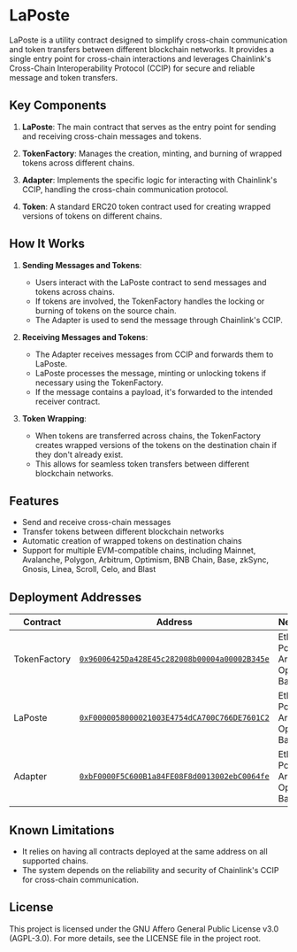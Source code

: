 # LaPoste

LaPoste is a utility contract designed to simplify cross-chain communication and token transfers between different blockchain networks. It provides a single entry point for cross-chain interactions and leverages Chainlink's Cross-Chain Interoperability Protocol (CCIP) for secure and reliable message and token transfers.

## Key Components

1. **LaPoste**: The main contract that serves as the entry point for sending and receiving cross-chain messages and tokens.

2. **TokenFactory**: Manages the creation, minting, and burning of wrapped tokens across different chains.

3. **Adapter**: Implements the specific logic for interacting with Chainlink's CCIP, handling the cross-chain communication protocol.

4. **Token**: A standard ERC20 token contract used for creating wrapped versions of tokens on different chains.

## How It Works

1. **Sending Messages and Tokens**:
   - Users interact with the LaPoste contract to send messages and tokens across chains.
   - If tokens are involved, the TokenFactory handles the locking or burning of tokens on the source chain.
   - The Adapter is used to send the message through Chainlink's CCIP.

2. **Receiving Messages and Tokens**:
   - The Adapter receives messages from CCIP and forwards them to LaPoste.
   - LaPoste processes the message, minting or unlocking tokens if necessary using the TokenFactory.
   - If the message contains a payload, it's forwarded to the intended receiver contract.

3. **Token Wrapping**:
   - When tokens are transferred across chains, the TokenFactory creates wrapped versions of the tokens on the destination chain if they don't already exist.
   - This allows for seamless token transfers between different blockchain networks.

## Features

- Send and receive cross-chain messages
- Transfer tokens between different blockchain networks
- Automatic creation of wrapped tokens on destination chains
- Support for multiple EVM-compatible chains, including Mainnet, Avalanche, Polygon, Arbitrum, Optimism, BNB Chain, Base, zkSync, Gnosis, Linea, Scroll, Celo, and Blast

## Deployment Addresses

| Contract | Address | Networks |
|----------|---------|----------|
| TokenFactory | [`0x96006425Da428E45c282008b00004a00002B345e`](https://etherscan.io/address/0x96006425Da428E45c282008b00004a00002B345e) | Ethereum, Polygon, Arbitrum, Optimism, Base |
| LaPoste | [`0xF0000058000021003E4754dCA700C766DE7601C2`](https://etherscan.io/address/0xF0000058000021003E4754dCA700C766DE7601C2) | Ethereum, Polygon, Arbitrum, Optimism, Base |
| Adapter | [`0xbF0000F5C600B1a84FE08F8d0013002ebC0064fe`](https://etherscan.io/address/0xbF0000F5C600B1a84FE08F8d0013002ebC0064fe) | Ethereum, Polygon, Arbitrum, Optimism, Base |

## Known Limitations

- It relies on having all contracts deployed at the same address on all supported chains.
- The system depends on the reliability and security of Chainlink's CCIP for cross-chain communication.

## License

This project is licensed under the GNU Affero General Public License v3.0 (AGPL-3.0). For more details, see the LICENSE file in the project root.

